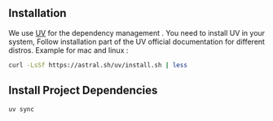 ## Installation 

We use [UV](https://docs.astral.sh/uv/) for the dependency management . You need to install UV in your system, Follow installation part of the UV official documentation for different distros. Example for mac and linux : 

```bash 
curl -LsSf https://astral.sh/uv/install.sh | less
```

## Install Project Dependencies 

```
uv sync 
```

